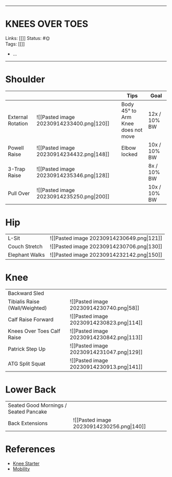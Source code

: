 ___
# KNEES OVER TOES
Links: [[]]
Status: #🌞  
Tags: [[]]

<!--- Created on: 2023.09.14, 21:32 --->

- ...
___
# Shoulder
|                   |                                           | Tips                                    | Goal         |
| ----------------- | ----------------------------------------- | --------------------------------------- | ------------ |
| External Rotation | ![[Pasted image 20230914233400.png\|120]] | Body 45° to Arm <br> Knee does not move | 12x / 10% BW |
| Powell Raise      | ![[Pasted image 20230914234432.png\|148]] | Elbow locked                            | 10x / 10% BW |
| 3-Trap Raise      | ![[Pasted image 20230914235346.png\|128]] |                                         | 8x / 10% BW  |
| Pull Over         | ![[Pasted image 20230914235250.png\|200]] |                                         | 10x / 10% BW |

# Hip
|                |                                           |
| -------------- | ----------------------------------------- |
| L-Sit          | ![[Pasted image 20230914230649.png\|121]] |
| Couch Stretch  | ![[Pasted image 20230914230706.png\|130]] |
| Elephant Walks | ![[Pasted image 20230914232142.png\|150]] |

# Knee
|                                |                                           |
| ------------------------------ | ----------------------------------------- |
| Backward Sled                  |                                           |
| Tibialis Raise (Wall/Weighted) | ![[Pasted image 20230914230740.png\|58]]  |
| Calf Raise Forward             | ![[Pasted image 20230914230823.png\|114]] |
| Knees Over Toes Calf Raise     | ![[Pasted image 20230914230842.png\|113]] |
| Patrick Step Up                | ![[Pasted image 20230914231047.png\|129]] |
| ATG Split Squat                | ![[Pasted image 20230914230913.png\|141]] |

# Lower Back

|                                       |                                           |
| ------------------------------------- | ----------------------------------------- |
| Seated Good Mornings / Seated Pancake |                                           |
| Back Extensions                       | ![[Pasted image 20230914230256.png\|140]] |

# References
- [Knee Starter](https://www.youtube.com/watch?v=6pEpIc9MYuk)
- [Mobility](https://www.youtube.com/watch?v=omuAtS7zOa0)